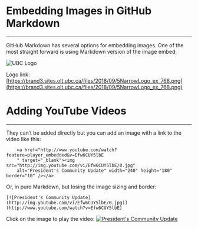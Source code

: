 # **Embedding Images in GitHub Markdown**
***
GitHub Markdown has several options for embedding images. One of the most straight forward is using Markdown version of the image embed:

![UBC Logo](https://brand3.sites.olt.ubc.ca/files/2018/09/5NarrowLogo_ex_768.png)

Logo link: [https://brand3.sites.olt.ubc.ca/files/2018/09/5NarrowLogo_ex_768.png](https://brand3.sites.olt.ubc.ca/files/2018/09/5NarrowLogo_ex_768.png)

# **Adding YouTube Videos**
***
They can’t be added directly but you can add an image with a link to the video like this:

        <a href="http://www.youtube.com/watch?feature=player_embedded&v=Efw6CUY5lbE
        " target="_blank"><img src="http://img.youtube.com/vi/Efw6CUY5lbE/0.jpg" 
        alt="President's Community Update" width="240" height="180" border="10" /></a>
Or, in pure Markdown, but losing the image sizing and border:

`[![President's Community Update](http://img.youtube.com/vi/Efw6CUY5lbE/0.jpg)](http://www.youtube.com/watch?v=Efw6CUY5lbE)`

Click on the image to play the video:
[![President's Community Update](http://img.youtube.com/vi/Efw6CUY5lbE/0.jpg)](http://www.youtube.com/watch?v=Efw6CUY5lbE)

